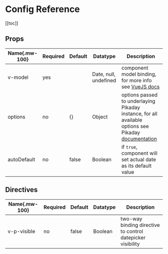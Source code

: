 # Config Reference

[[toc]]

## Props

| Name{.mw-100} | Required | Default | Datatype | Description |
| --- | --- | --- | --- | --- |
| v-model | yes |  | Date, null, undefined | component model binding, for more info see [VueJS docs](https://vuejs.org/v2/guide/forms.html#Value-Bindings) |
| options | no | {} | Object | options passed to underlaying Pikaday instance, for all available options see Pikaday [documentation](https://github.com/dbushell/Pikaday#configuration)
| autoDefault | no | false | Boolean | if `true`, component will set actual date as its default value |

## Directives

| Name{.mw-100} | Required | Default | Datatype | Description |
| --- | --- | --- | --- | --- |
| v-p-visible | no | false | Boolean | two-way binding directive to control datepicker visibility |


